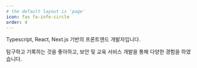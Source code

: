 ```yaml
---
# the default layout is 'page'
icon: fas fa-info-circle
order: 4
---
```


Typescript, React, Next.js 기반의 프론트엔드 개발자입니다.

탐구하고 기록하는 것을 좋아하고, 보안 및 교육 서비스 개발을 통해 다양한 경험을 하였습니다.
